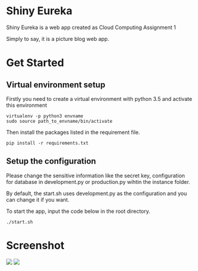 # Shiny Eureka
Shiny Eureka is a web app created as Cloud Computing Assignment 1

Simply to say, it is a picture blog web app.

# Get Started

## Virtual environment setup

Firstly you need to create a virtual environment with python 3.5 and activate this environment
```
virtualenv -p python3 envname
sudo source path_to_envname/bin/activate
```
Then install the packages listed in the requirement file.
```
pip install -r requirements.txt
```

## Setup the configuration

Please change the sensitive information like the secret key, configuration for database in development.py or production.py wihtin the instance folder.

By default, the start.sh uses development.py as the configuration and you can change it if you want.

To start the app, input the code below in the root directory.
```
./start.sh
```

# Screenshot
![](http://owatmapyv.bkt.gdipper.com/Home%20Photo%20Library.png)
![](http://owatmapyv.bkt.gdipper.com/Home%20Photo%20Library%20amplify.png)
